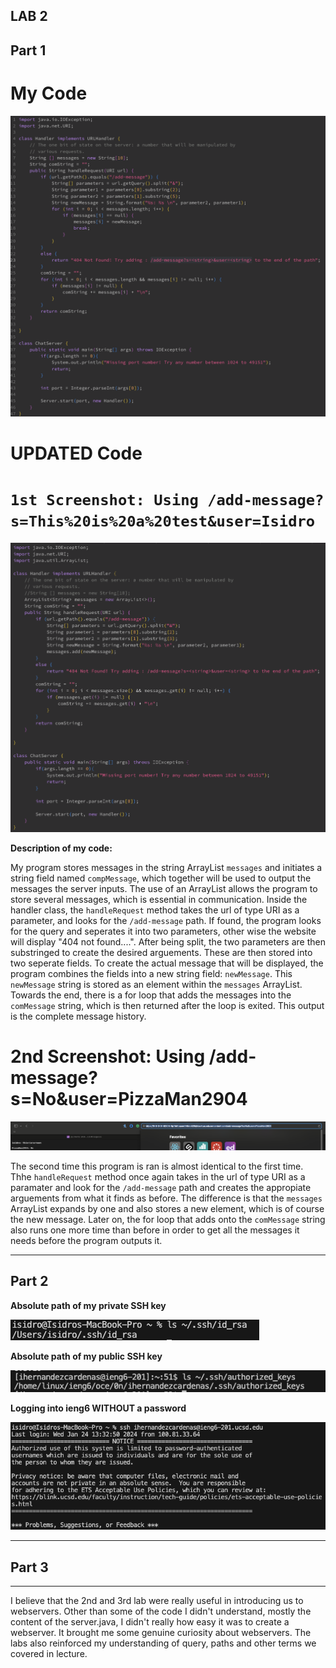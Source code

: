 ## LAB 2

## Part 1

# **My Code**

![Image](LR2;CODESS.png)

# **UPDATED Code**


# `1st Screenshot: Using /add-message?s=This%20is%20a%20test&user=Isidro`

![Image](LR2NEWSS.png)

**Description of my code:**


My program stores messages in the string ArrayList `messages` and initiates a string field named `compMessage`, which together will be used to output the messages the server inputs. The use of an ArrayList allows the program to store several messages, which is essential in communication. 
Inside the handler class, the `handleRequest` method takes the url of type URI as a parameter, and looks for the `/add-message` path. If found, the program looks for the query and seperates it into two parameters, other wise the website will display "404 not found....".
After being split, the two parameters are then substringed to create the desired arguements. These are then stored into two seperate fields. To create the actual message that will be displayed, the program combines the fields
into a new string field: `newMessage`. This `newMessage` string is stored as an element within the `messages` ArrayList. Towards the end, there is a for loop that adds the messages into the `comMessage` string, which is then returned after the loop is exited. This output is the complete message history.


#  **2nd Screenshot: Using /add-message?s=No&user=PizzaMan2904**

![Image](LR2;2ndSS.png)

The second time this program is ran is almost identical to the first time. Thhe `handleRequest` method once again takes in the url of type URI as a paramater and look for the `/add-message` path and creates the appropiate arguements from what it finds as before. The difference is that the `messages` ArrayList expands by one and also stores a new element, which is of course the new message. Later on, the for loop that adds onto the `comMessage` string also runs one more time than before in order to get all the messages it needs before the program outputs it. 

---

## Part 2

**Absolute path of my private SSH key**

![Image](LR2;PT1stSS.png)

**Absolute path of my public SSH key**

![Image](LR2;PT2ndSS.png)

**Logging into ieng6 WITHOUT a password**

![Image](LR2;PT3rdSS.png)

---


## Part 3

---

I believe that the 2nd and 3rd lab were really useful in introducing us to webservers. Other than some of the code I didn't understand, mostly the content of the server.java, I didn't really how easy it was to create a webserver. 
It brought me some genuine curiosity about webservers. The labs also reinforced my understanding of query, paths and other terms we covered in lecture.
